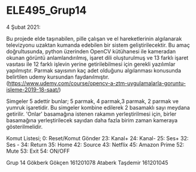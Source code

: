 # ELE495_Grup14

4 Şubat 2021:

Bu projede elde taşınabilen, pille çalışan ve el hareketlerinin algılanarak televizyonu uzaktan kumanda edebilen bir sistem geliştirilecektir. Bu amaç doğrultusunda, python üzerinden OpenCV kütühanesi ile kameradan okunan görüntü anlamlandırılmış, işaret dili oluşturulmuş ve 13 farklı işaret vasıtası ile 12 farklı işlevin yerine getirilebilmesi için gerekli yazılımlar yapılmıştır. Parmak sayısının kaç adet olduğunu algılanması konusunda belirtilen udemy kursundan faydanılmıştır.
(https://www.udemy.com/course/opencv-a-ztm-uygulamalarla-goruntu-isleme-2019-18-saat/)

Simgeler 5 adettir bunlar; 5 parmak, 4 parmak,3 parmak, 2 parmak ve yumruk işaretidir. Bu simgeler kombine edilerek 2 basamaklı sayı meydana getirilir. 'Onlar' basamağına istenen rakamın yerleştirilmesi için, birler basamağına yerleştirilecek sayıdan daha fazla birim zaman kameraya gösterilmelidir.

Komut Listesi;
0: Reset/Komut Gönder
23: Kanal+
24: Kanal-
25: Ses+
32: Ses -
34: Return
35: Home
42: Source
43: Netflix
45: Amazon Prime
52: Mute
53: Exit
54: ON/OFF

Grup 14
Gökberk Gökçen 161201078
Ataberk Taşdemir 161201045

